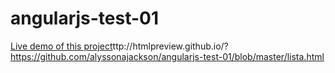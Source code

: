 angularjs-test-01
=================

[Live demo of this project]()ttp://htmlpreview.github.io/?https://github.com/alyssonajackson/angularjs-test-01/blob/master/lista.html
